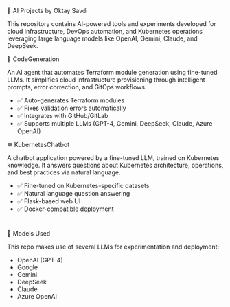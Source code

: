 🤖 AI Projects by Oktay Savdi

This repository contains AI-powered tools and experiments developed for cloud infrastructure, DevOps automation, and Kubernetes operations leveraging large language models like OpenAI, Gemini, Claude, and DeepSeek.

🔨 CodeGeneration

An AI agent that automates Terraform module generation using fine-tuned LLMs. It simplifies cloud infrastructure provisioning through intelligent prompts, error correction, and GitOps workflows.

 - ✅ Auto-generates Terraform modules 
 - ✅ Fixes validation errors automatically 
 - ✅ Integrates with GitHub/GitLab 
 - ✅ Supports multiple LLMs (GPT-4, Gemini, DeepSeek, Claude, Azure OpenAI)

☸️ KubernetesChatbot

A chatbot application powered by a fine-tuned LLM, trained on Kubernetes knowledge. It answers questions about Kubernetes architecture, operations, and best practices via natural language.

 - ✅ Fine-tuned on Kubernetes-specific datasets
 - ✅ Natural language question answering
 - ✅ Flask-based web UI
 - ✅ Docker-compatible deployment

#
🧠 Models Used

This repo makes use of several LLMs for experimentation and deployment:

 - OpenAI (GPT-4) 
 - Google 
 - Gemini 
 - DeepSeek 
 - Claude 
 - Azure OpenAI
